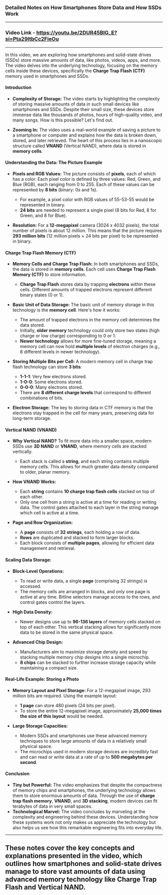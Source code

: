 ### Detailed Notes on How Smartphones Store Data and How SSDs Work
---
### Video Link - https://youtu.be/2DUR45BIG_E?si=Pta29ltbCc2FieOu
---


In this video, we are exploring how smartphones and solid-state drives (SSDs) store massive amounts of data, like photos, videos, apps, and more. The video delves into the underlying technology, focusing on the memory cells inside these devices, specifically the **Charge Trap Flash (CTF)** memory used in smartphones and SSDs.

#### **Introduction**
- **Complexity of Storage:** The video starts by highlighting the complexity of storing massive amounts of data in such small devices like smartphones and SSDs. Despite their small size, these devices store immense data like thousands of photos, hours of high-quality video, and many songs. How is this possible? Let's find out.

- **Zooming In:** The video uses a real-world example of saving a picture to a smartphone or computer and explains how the data is broken down, stored, and later retrieved. The heart of this process lies in a nanoscopic structure called **VNAND** (Vertical NAND), where data is stored in **memory cells**.

#### **Understanding the Data: The Picture Example**
- **Pixels and RGB Values:** The picture consists of **pixels**, each of which has a color. Each pixel color is defined by three values: Red, Green, and Blue (RGB), each ranging from 0 to 255. Each of these values can be represented by **8 bits** (binary: 0s and 1s).
  - For example, a pixel color with RGB values of 55-53-55 would be represented in binary.
  - **24 bits** are needed to represent a single pixel (8 bits for Red, 8 for Green, and 8 for Blue).

- **Resolution:** For a **12-megapixel** camera (3024 x 4032 pixels), the total number of pixels is about 12 million. This means that the picture requires **293 million bits** (12 million pixels × 24 bits per pixel) to be represented in binary.

#### **Charge Trap Flash Memory (CTF)**
- **Memory Cells and Charge Trap Flash:** In both smartphones and SSDs, the data is stored in **memory cells**. Each cell uses **Charge Trap Flash Memory (CTF)** to store information.
  - **Charge Trap Flash** stores data by trapping **electrons** within these cells. Different amounts of trapped electrons represent different binary states (0 or 1).

- **Basic Unit of Data Storage:** The basic unit of memory storage in this technology is the **memory cell**. Here's how it works:
  - The amount of trapped electrons in the memory cell determines the data stored.
  - Initially, **older memory** technology could only store two states (high charge or low charge) corresponding to 0 or 1.
  - **Newer technology** allows for more fine-tuned storage, meaning a memory cell can now hold **multiple levels** of electron charges (e.g., 8 different levels in newer technology).

- **Storing Multiple Bits per Cell:** A modern memory cell in charge trap flash technology can store **3 bits**:
  - **1-1-1**: Very few electrons stored.
  - **1-0-0**: Some electrons stored.
  - **0-0-0**: Many electrons stored.
  - There are **8 different charge levels** that correspond to different combinations of bits.

- **Electron Storage:** The key to storing data in CTF memory is that the electrons stay trapped in the cell for many years, preserving data for long-term storage.

#### **Vertical NAND (VNAND)**
- **Why Vertical NAND?** To fit more data into a smaller space, modern SSDs use **3D NAND** or **VNAND**, where memory cells are stacked vertically.
  - Each stack is called a **string**, and each string contains multiple memory cells. This allows for much greater data density compared to older, planar memory.

- **How VNAND Works:**
  - Each **string** contains **10 charge trap flash cells** stacked on top of each other.
  - Only one cell from a string is active at a time for reading or writing data. The control gates attached to each layer in the string manage which cell is active at a time.

- **Page and Row Organization:**
  - A **page** consists of **32 strings**, each holding a row of data.
  - **Rows** are duplicated and stacked to form larger blocks.
  - Each block consists of **multiple pages**, allowing for efficient data management and retrieval.

#### **Scaling Data Storage:**
- **Block-Level Operations:**
  - To read or write data, a single **page** (comprising 32 strings) is accessed.
  - The memory cells are arranged in blocks, and only one page is active at any time. Bitline selectors manage access to the rows, and control gates control the layers.

- **High Data Density:**
  - Newer designs use up to **96-136 layers** of memory cells stacked on top of each other. This vertical stacking allows for significantly more data to be stored in the same physical space.

- **Advanced Chip Design:**
  - Manufacturers aim to maximize storage density and speed by stacking multiple memory chip designs into a single microchip.
  - **8 chips** can be stacked to further increase storage capacity while maintaining a compact size.

#### **Real-Life Example: Storing a Photo**
- **Memory Layout and Pixel Storage:** For a 12-megapixel image, 293 million bits are required. Using the example layout:
  - **1 page** can store 480 pixels (24 bits per pixel).
  - To store the entire 12-megapixel image, approximately **25,000 times the size of this layout** would be needed.

- **Large Storage Capacities:**
  - Modern SSDs and smartphones use these advanced memory techniques to store large amounts of data in a relatively small physical space.
  - The microchips used in modern storage devices are incredibly fast and can read or write data at a rate of up to **500 megabytes per second**.

#### **Conclusion**
- **Tiny but Powerful:** The video emphasizes that despite the compactness of memory chips and smartphones, the underlying technology allows them to store enormous amounts of data. Through the use of **charge trap flash memory**, **VNAND**, and **3D stacking**, modern devices can fit terabytes of data in very small spaces.
- **Technological Marvel:** The video concludes by marveling at the complexity and engineering behind these devices. Understanding how these systems work not only makes us appreciate the technology but also helps us see how this remarkable engineering fits into everyday life.

---

These notes cover the key concepts and explanations presented in the video, which outlines how smartphones and solid-state drives manage to store vast amounts of data using advanced memory technology like **Charge Trap Flash** and **Vertical NAND**.
---